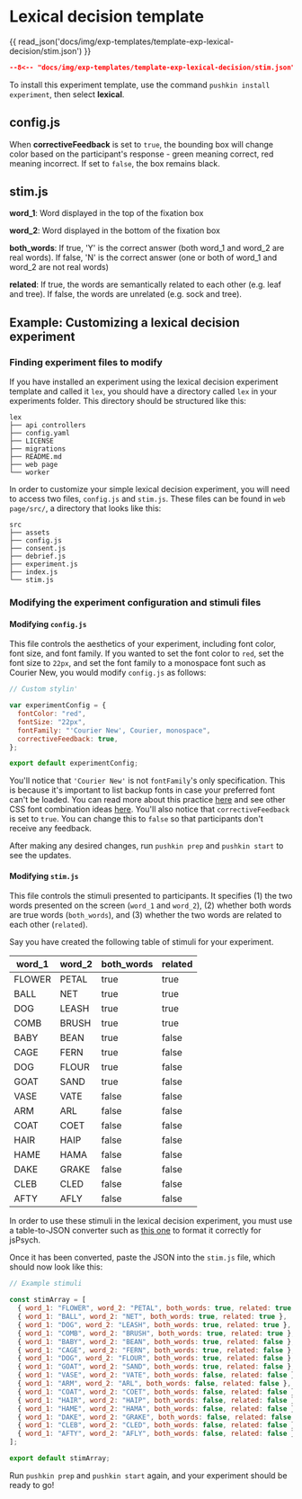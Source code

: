 # Lexical decision template
{{ read_json('docs/img/exp-templates/template-exp-lexical-decision/stim.json') }}

```json
--8<-- "docs/img/exp-templates/template-exp-lexical-decision/stim.json"
```


To install this experiment template, use the command `pushkin install experiment`, then select **lexical**.


## config.js

When **correctiveFeedback** is set to `true`, the bounding box will change color based on the participant's response - green meaning correct, red meaning incorrect. If set to `false`, the box remains black.

## stim.js

**word_1**: Word displayed in the top of the fixation box

**word_2**: Word displayed in the bottom of the fixation box

**both_words**: If true, 'Y' is the correct answer \(both word_1 and word_2 are real words\). If false, 'N' is the correct answer \(one or both of word_1 and word_2 are not real words\)

**related**: If true, the words are semantically related to each other \(e.g. leaf and tree\). If false, the words are unrelated \(e.g. sock and tree\).

## Example: Customizing a lexical decision experiment

### Finding experiment files to modify

If you have installed an experiment using the lexical decision experiment template and called it `lex`, you should have a directory called `lex` in your experiments folder. This directory should be structured like this:

```example
lex
├── api controllers
├── config.yaml
├── LICENSE
├── migrations
├── README.md
├── web page
└── worker
```

In order to customize your simple lexical decision experiment, you will need to access two files, `config.js` and `stim.js`. These files can be found in `web page/src/`, a directory that looks like this:

```example
src
├── assets
├── config.js
├── consent.js
├── debrief.js
├── experiment.js
├── index.js
└── stim.js
```

### Modifying the experiment configuration and stimuli files

#### Modifying `config.js`

This file controls the aesthetics of your experiment, including font color, font size, and font family. If you wanted to set the font color to `red`, set the font size to `22px`, and set the font family to a monospace font such as Courier New, you would modify `config.js` as follows:

```javascript
// Custom stylin'

var experimentConfig = {
  fontColor: "red",
  fontSize: "22px",
  fontFamily: "'Courier New', Courier, monospace",
  correctiveFeedback: true,
};

export default experimentConfig;
```

You'll notice that `'Courier New'` is not `fontFamily`'s only specification. This is because it's important to list backup fonts in case your preferred font can't be loaded. You can read more about this practice [here](https://discuss.codecademy.com/t/how-many-fallback-fonts-should-i-have/363586) and see other CSS font combination ideas [here](https://www.w3schools.com/cssref/css_websafe_fonts.asp). You'll also notice that `correctiveFeedback` is set to `true`. You can change this to `false` so that participants don't receive any feedback.

After making any desired changes, run `pushkin prep` and `pushkin start` to see the updates.

#### Modifying `stim.js`

This file controls the stimuli presented to participants. It specifies (1) the two words presented on the screen (`word_1` and `word_2`), (2) whether both words are true words (`both_words`), and (3) whether the two words are related to each other (`related`).

Say you have created the following table of stimuli for your experiment.

| word_1 | word_2 | both_words | related |
| ------ | ------ | ---------- | ------- |
| FLOWER | PETAL  | true       | true    |
| BALL   | NET    | true       | true    |
| DOG    | LEASH  | true       | true    |
| COMB   | BRUSH  | true       | true    |
| BABY   | BEAN   | true       | false   |
| CAGE   | FERN   | true       | false   |
| DOG    | FLOUR  | true       | false   |
| GOAT   | SAND   | true       | false   |
| VASE   | VATE   | false      | false   |
| ARM    | ARL    | false      | false   |
| COAT   | COET   | false      | false   |
| HAIR   | HAIP   | false      | false   |
| HAME   | HAMA   | false      | false   |
| DAKE   | GRAKE  | false      | false   |
| CLEB   | CLED   | false      | false   |
| AFTY   | AFLY   | false      | false   |

In order to use these stimuli in the lexical decision experiment, you must use a table-to-JSON converter such as [this one](https://tableconvert.com/) to format it correctly for jsPsych.

Once it has been converted, paste the JSON into the `stim.js` file, which should now look like this:

```javascript
// Example stimuli

const stimArray = [
  { word_1: "FLOWER", word_2: "PETAL", both_words: true, related: true },
  { word_1: "BALL", word_2: "NET", both_words: true, related: true },
  { word_1: "DOG", word_2: "LEASH", both_words: true, related: true },
  { word_1: "COMB", word_2: "BRUSH", both_words: true, related: true },
  { word_1: "BABY", word_2: "BEAN", both_words: true, related: false },
  { word_1: "CAGE", word_2: "FERN", both_words: true, related: false },
  { word_1: "DOG", word_2: "FLOUR", both_words: true, related: false },
  { word_1: "GOAT", word_2: "SAND", both_words: true, related: false },
  { word_1: "VASE", word_2: "VATE", both_words: false, related: false },
  { word_1: "ARM", word_2: "ARL", both_words: false, related: false },
  { word_1: "COAT", word_2: "COET", both_words: false, related: false },
  { word_1: "HAIR", word_2: "HAIP", both_words: false, related: false },
  { word_1: "HAME", word_2: "HAMA", both_words: false, related: false },
  { word_1: "DAKE", word_2: "GRAKE", both_words: false, related: false },
  { word_1: "CLEB", word_2: "CLED", both_words: false, related: false },
  { word_1: "AFTY", word_2: "AFLY", both_words: false, related: false },
];

export default stimArray;
```

Run `pushkin prep` and `pushkin start` again, and your experiment should be ready to go!
